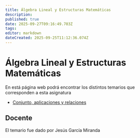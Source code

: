 ```yaml
---
title: Álgebra Lineal y Estructuras Matemáticas
description: 
published: true
date: 2025-09-27T09:16:49.703Z
tags: 
editor: markdown
dateCreated: 2025-09-25T11:12:36.074Z
---
```


# Álgebra Lineal y Estructuras Matemáticas
En está página web podrá encontrar los distintos temarios que corresponden a esta asignatura

- [Conjunto, aplicaciones y relaciones](tema1)




## Docente
El temario fue dado por Jesús García Miranda

